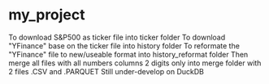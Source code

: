 # my_project
To download S&P500 as ticker file into ticker folder
To download "YFinance" base on the ticker file into history folder
To reformate the "YFinance" file to new/useable format into history_reformat folder 
Then merge all files with all numbers columns 2 digits only into merge folder with 2 files .CSV and .PARQUET
Still under-develop on DuckDB

